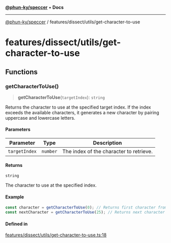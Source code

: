 [**@phun-ky/speccer**](../../../README.md) • **Docs**

***

[@phun-ky/speccer](../../../README.md) / features/dissect/utils/get-character-to-use

# features/dissect/utils/get-character-to-use

## Functions

### getCharacterToUse()

> **getCharacterToUse**(`targetIndex`): `string`

Returns the character to use at the specified target index.
If the index exceeds the available characters, it generates a new character by pairing uppercase and lowercase letters.

#### Parameters

| Parameter | Type | Description |
| ------ | ------ | ------ |
| `targetIndex` | `number` | The index of the character to retrieve. |

#### Returns

`string`

The character to use at the specified index.

#### Example

```ts
const character = getCharacterToUse(0); // Returns first character from SPECCER_LITERALS
const nextCharacter = getCharacterToUse(25); // Returns next character or a generated pair if index exceeds literals length
```

#### Defined in

[features/dissect/utils/get-character-to-use.ts:18](https://github.com/phun-ky/speccer/blob/main/src/features/dissect/utils/get-character-to-use.ts#L18)
